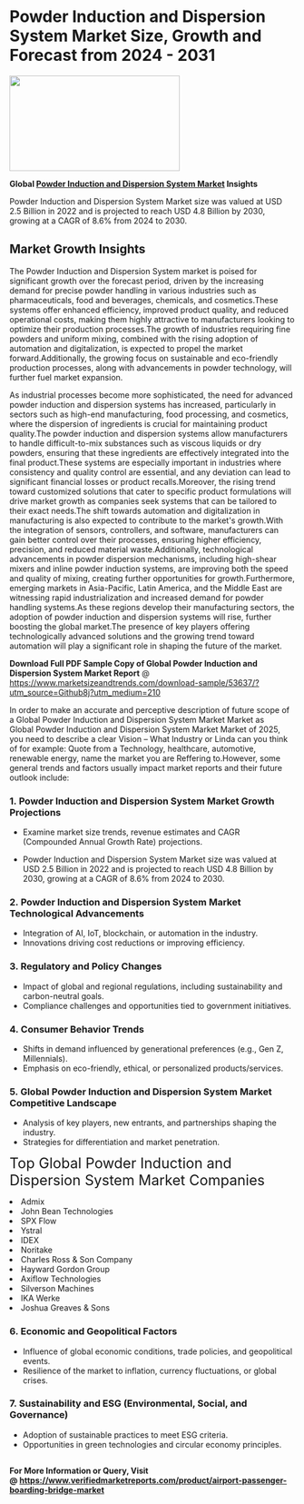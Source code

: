 <H1>Powder Induction and Dispersion System Market Size, Growth and Forecast from 2024 - 2031</H1><img class="aligncenter size-medium wp-image-584254" src="https://thirdeyenews.in/wp-content/uploads/2024/09/Global-Market-Research-300x168.jpeg" alt="" width="300" height="168" /><p><strong>Global&nbsp;<a href="https://www.marketsizeandtrends.com/download-sample/53637/?utm_source=Github8j?utm_medium=210">Powder Induction and Dispersion System Market</a> Insights</strong></p><p>Powder Induction and Dispersion System Market size was valued at USD 2.5 Billion in 2022 and is projected to reach USD 4.8 Billion by 2030, growing at a CAGR of 8.6% from 2024 to 2030.</p><p><h2>Market Growth Insights</h2> <p>The Powder Induction and Dispersion System market is poised for significant growth over the forecast period, driven by the increasing demand for precise powder handling in various industries such as pharmaceuticals, food and beverages, chemicals, and cosmetics.These systems offer enhanced efficiency, improved product quality, and reduced operational costs, making them highly attractive to manufacturers looking to optimize their production processes.The growth of industries requiring fine powders and uniform mixing, combined with the rising adoption of automation and digitalization, is expected to propel the market forward.Additionally, the growing focus on sustainable and eco-friendly production processes, along with advancements in powder technology, will further fuel market expansion.</p> <p>As industrial processes become more sophisticated, the need for advanced powder induction and dispersion systems has increased, particularly in sectors such as high-end manufacturing, food processing, and cosmetics, where the dispersion of ingredients is crucial for maintaining product quality.The powder induction and dispersion systems allow manufacturers to handle difficult-to-mix substances such as viscous liquids or dry powders, ensuring that these ingredients are effectively integrated into the final product.These systems are especially important in industries where consistency and quality control are essential, and any deviation can lead to significant financial losses or product recalls.Moreover, the rising trend toward customized solutions that cater to specific product formulations will drive market growth as companies seek systems that can be tailored to their exact needs.The shift towards automation and digitalization in manufacturing is also expected to contribute to the market's growth.With the integration of sensors, controllers, and software, manufacturers can gain better control over their processes, ensuring higher efficiency, precision, and reduced material waste.Additionally, technological advancements in powder dispersion mechanisms, including high-shear mixers and inline powder induction systems, are improving both the speed and quality of mixing, creating further opportunities for growth.Furthermore, emerging markets in Asia-Pacific, Latin America, and the Middle East are witnessing rapid industrialization and increased demand for powder handling systems.As these regions develop their manufacturing sectors, the adoption of powder induction and dispersion systems will rise, further boosting the global market.The presence of key players offering technologically advanced solutions and the growing trend toward automation will play a significant role in shaping the future of the market.<p><span class=""><strong>Download Full PDF Sample Copy of Global Powder Induction and Dispersion System Market Report</strong> @ <a href="https://www.marketsizeandtrends.com/download-sample/53637/?utm_source=Github8j?utm_medium=210" target="_blank">https://www.marketsizeandtrends.com/download-sample/53637/?utm_source=Github8j?utm_medium=210</a></span></p><p>In order to make an accurate and perceptive description of future scope of a Global&nbsp;Powder Induction and Dispersion System Market Market as Global&nbsp;Powder Induction and Dispersion System Market Market of 2025, you need to describe a clear Vision &ndash; What Industry or Linda can you think of for example: Quote from a Technology, healthcare, automotive, renewable energy, name the market you are Reffering to.However, some general trends and factors usually impact market reports and their future outlook include:</p><h3>1.&nbsp;<strong>Powder Induction and Dispersion System Market Growth Projections</strong></h3><ul><li>Examine market size trends, revenue estimates and CAGR (Compounded Annual Growth Rate) projections.</li><li><p>Powder Induction and Dispersion System Market size was valued at USD 2.5 Billion in 2022 and is projected to reach USD 4.8 Billion by 2030, growing at a CAGR of 8.6% from 2024 to 2030.</p></li></ul><h3>2.&nbsp;<strong>Powder Induction and Dispersion System Market Technological Advancements</strong></h3><ul><li>Integration of AI, IoT, blockchain, or automation in the industry.</li><li>Innovations driving cost reductions or improving efficiency.</li></ul><h3>3.&nbsp;<strong>Regulatory and Policy Changes</strong></h3><ul><li>Impact of global and regional regulations, including sustainability and carbon-neutral goals.</li><li>Compliance challenges and opportunities tied to government initiatives.</li></ul><h3>4.&nbsp;<strong>Consumer Behavior Trends</strong></h3><ul><li>Shifts in demand influenced by generational preferences (e.g., Gen Z, Millennials).</li><li>Emphasis on eco-friendly, ethical, or personalized products/services.</li></ul><h3>5.&nbsp;<strong>Global Powder Induction and Dispersion System Market Competitive Landscape</strong></h3><ul><li>Analysis of key players, new entrants, and partnerships shaping the industry.</li><li>Strategies for differentiation and market penetration.</li></ul><p data-pm-slice="1 1 []"><span style="color: inherit; font-family: inherit; font-size: 25px;">Top Global Powder Induction and Dispersion System Market Companies</span></p><div class="" data-test-id=""><p><li>Admix</li><li> John Bean Technologies</li><li> SPX Flow</li><li> Ystral</li><li> IDEX</li><li> Noritake</li><li> Charles Ross & Son Company</li><li> Hayward Gordon Group</li><li> Axiflow Technologies</li><li> Silverson Machines</li><li> IKA Werke</li><li> Joshua Greaves & Sons</li></p></div><h3>6.&nbsp;<strong>Economic and Geopolitical Factors</strong></h3><ul><li>Influence of global economic conditions, trade policies, and geopolitical events.</li><li>Resilience of the market to inflation, currency fluctuations, or global crises.</li></ul><h3>7.&nbsp;<strong>Sustainability and ESG (Environmental, Social, and Governance)</strong></h3><ul><li>Adoption of sustainable practices to meet ESG criteria.</li><li>Opportunities in green technologies and circular economy principles.</li></ul><h2><strong style="font-size: 14px;">For More Information or Query, Visit @&nbsp;</strong><a style="background-color: #ffffff; font-size: 14px;" href="https://www.marketsizeandtrends.com/report/powder-induction-and-dispersion-system-market/" target="_blank">https://www.verifiedmarketreports.com/product/airport-passenger-boarding-bridge-market</a></h2>